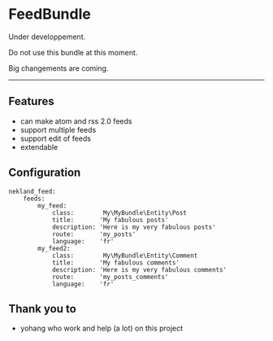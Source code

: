 FeedBundle
===========

Under developpement.

Do not use this bundle at this moment.

Big changements are coming.

----------------------------------

Features
--------

 * can make atom and rss 2.0 feeds
 * support multiple feeds
 * support edit of feeds
 * extendable

Configuration
-------------

    nekland_feed:
        feeds:
            my_feed:
                class:        My\MyBundle\Entity\Post
                title:       'My fabulous posts'
                description: 'Here is my very fabulous posts'
                route:       'my_posts'
                language:    'fr'
            my_feed2:
                class:        My\MyBundle\Entity\Comment
                title:       'My fabulous comments'
                description: 'Here is my very fabulous comments'
                route:       'my_posts_comments'
                language:    'fr'

Thank you to
-------------

 * yohang who work and help (a lot) on this project